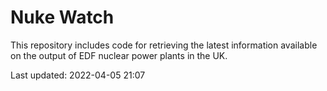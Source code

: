 # Nuke Watch

This repository includes code for retrieving the latest information available on the output of EDF nuclear power plants in the UK.

Last updated: 2022-04-05 21:07